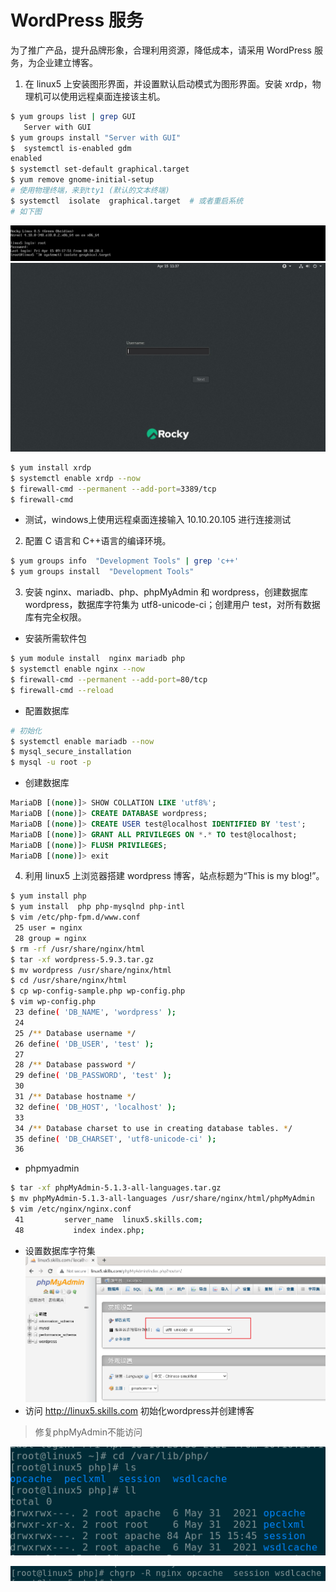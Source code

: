 # WordPress 服务
为了推广产品，提升品牌形象，合理利用资源，降低成本，请采用 WordPress 服务，为企业建立博客。
1. 在 linux5 上安装图形界面，并设置默认启动模式为图形界面。安装 xrdp，物理机可以使用远程桌面连接该主机。
```bash
$ yum groups list | grep GUI
   Server with GUI
$ yum groups install "Server with GUI"
$  systemctl is-enabled gdm
enabled
$ systemctl set-default graphical.target
$ yum remove gnome-initial-setup
# 使用物理终端，来到tty1 (默认的文本终端)
$ systemctl  isolate  graphical.target  # 或者重启系统
# 如下图
```
![7f3451fe-ff2e-48ab-be01-d9d9727eb7a0.png](Linux-WordPress_files/7f3451fe-ff2e-48ab-be01-d9d9727eb7a0.png)
![53522d6a-b73f-4aa3-b28a-4933ec4db87b.jpg](Linux-WordPress_files/53522d6a-b73f-4aa3-b28a-4933ec4db87b.jpg)
```bash
$ yum install xrdp
$ systemctl enable xrdp --now
$ firewall-cmd --permanent --add-port=3389/tcp 
$ firewall-cmd
```
* 测试，windows上使用远程桌面连接输入 10.10.20.105 进行连接测试

2.  配置 C 语言和 C++语言的编译环境。
```bash
$ yum groups info  "Development Tools" | grep 'c++'
$ yum groups install  "Development Tools" 
```
3.  安装 nginx、mariadb、php、phpMyAdmin 和 wordpress，创建数据库 wordpress，数据库字符集为 utf8-unicode-ci；创建用户 test，对所有数据库有完全权限。
* 安装所需软件包
```bash
$ yum module install  nginx mariadb php
$ systemctl enable nginx --now
$ firewall-cmd --permanent --add-port=80/tcp
$ firewall-cmd --reload
```
* 配置数据库
```bash
# 初始化
$ systemctl enable mariadb --now
$ mysql_secure_installation
$ mysql -u root -p
```
* 创建数据库
```sql
MariaDB [(none)]> SHOW COLLATION LIKE 'utf8%';
MariaDB [(none)]> CREATE DATABASE wordpress;
MariaDB [(none)]> CREATE USER test@localhost IDENTIFIED BY 'test';
MariaDB [(none)]> GRANT ALL PRIVILEGES ON *.* TO test@localhost;
MariaDB [(none)]> FLUSH PRIVILEGES;
MariaDB [(none)]> exit
```
4. 利用 linux5 上浏览器搭建 wordpress 博客，站点标题为“This is my blog!”。
```bash
$ yum install php
$ yum install  php php-mysqlnd php-intl
$ vim /etc/php-fpm.d/www.conf
 25 user = nginx
 28 group = nginx
$ rm -rf /usr/share/nginx/html
$ tar -xf wordpress-5.9.3.tar.gz
$ mv wordpress /usr/share/nginx/html
$ cd /usr/share/nginx/html
$ cp wp-config-sample.php wp-config.php
$ vim wp-config.php
 23 define( 'DB_NAME', 'wordpress' );
 24 
 25 /** Database username */
 26 define( 'DB_USER', 'test' );
 27 
 28 /** Database password */
 29 define( 'DB_PASSWORD', 'test' );
 30 
 31 /** Database hostname */
 32 define( 'DB_HOST', 'localhost' );
 33 
 34 /** Database charset to use in creating database tables. */
 35 define( 'DB_CHARSET', 'utf8-unicode-ci' );
 36 
```
* phpmyadmin
```bash
$ tar -xf phpMyAdmin-5.1.3-all-languages.tar.gz
$ mv phpMyAdmin-5.1.3-all-languages /usr/share/nginx/html/phpMyAdmin
$ vim /etc/nginx/nginx.conf
 41         server_name  linux5.skills.com;
 48           index index.php;
```
* 设置数据库字符集
![292d1333-2984-4526-995f-01fb00f9b629.png](Linux-WordPress_files/292d1333-2984-4526-995f-01fb00f9b629.png)
* 访问 http://linux5.skills.com 初始化wordpress并创建博客
> 修复phpMyAdmin不能访问
> 
![ccb25e6e-93be-4469-a6c5-1833cf99fe40.png](Linux-WordPress_files/ccb25e6e-93be-4469-a6c5-1833cf99fe40.png)
> 
![5e2943cd-81e7-402f-ac0e-1b118e1895a9.png](Linux-WordPress_files/5e2943cd-81e7-402f-ac0e-1b118e1895a9.png)




